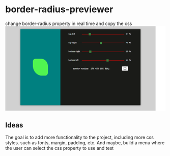# border-radius-previewer
change border-radius property in real time and copy the css
![Border radius previewer](https://github.com/Lucas-Lameira/border-radius-previewer/blob/master/Border%20radius%20previewer.png)

## Ideas
The goal is to add more functionality to the project, including more css styles. 
such as fonts, margin, padding, etc.
And maybe, build a menu where the user can select the css property to use and test
